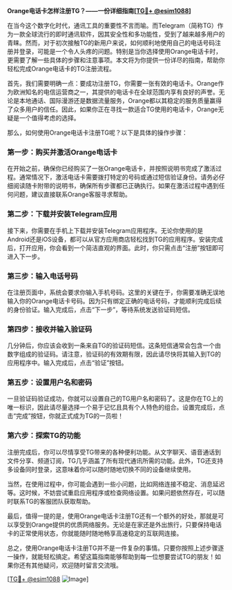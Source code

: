 **Orange电话卡怎样注册TG？——一份详细指南[[TG💪+ @esim1088](https://t.me/s/esim1088)]**

在当今这个数字化时代，通讯工具的重要性不言而喻。而Telegram（简称TG）作为一款全球流行的即时通讯软件，因其安全性和多功能性，受到了越来越多用户的青睐。然而，对于初次接触TG的新用户来说，如何顺利地使用自己的电话号码注册并登录，可能是一个令人头疼的问题。特别是当你选择使用Orange电话卡时，更需要了解一些具体的步骤和注意事项。本文将为你提供一份详尽的指南，帮助你轻松完成Orange电话卡的TG注册流程。

首先，我们需要明确一点：要成功注册TG，你需要一张有效的电话卡。Orange作为欧洲知名的电信运营商之一，其提供的电话卡在全球范围内享有良好的声誉。无论是本地通话、国际漫游还是数据流量服务，Orange都以其稳定的服务质量赢得了众多用户的信任。因此，如果你正在寻找一款适合TG使用的电话卡，Orange无疑是一个值得考虑的选择。

那么，如何使用Orange电话卡注册TG呢？以下是具体的操作步骤：

### 第一步：购买并激活Orange电话卡

在开始之前，确保你已经购买了一张Orange电话卡，并按照说明书完成了激活过程。通常情况下，激活电话卡需要拨打特定的号码或通过短信验证身份。请务必仔细阅读随卡附带的说明书，确保所有步骤都已正确执行。如果在激活过程中遇到任何问题，建议直接联系Orange客服寻求帮助。

### 第二步：下载并安装Telegram应用

接下来，你需要在手机上下载并安装Telegram应用程序。无论你使用的是Android还是iOS设备，都可以从官方应用商店轻松找到TG的应用程序。安装完成后，打开应用，你会看到一个简洁直观的界面。此时，你只需点击“注册”按钮即可进入下一步。

### 第三步：输入电话号码

在注册页面中，系统会要求你输入手机号码。这里的关键在于，你需要准确无误地输入你的Orange电话卡号码。因为只有绑定正确的电话号码，才能顺利完成后续的身份验证。输入完成后，点击“下一步”，等待系统发送验证码短信。

### 第四步：接收并输入验证码

几分钟后，你应该会收到一条来自TG的验证码短信。这条短信通常会包含一个由数字组成的验证码。请注意，验证码的有效期有限，因此请尽快将其输入到TG的应用程序中。输入完成后，点击“验证”按钮。

### 第五步：设置用户名和密码

一旦验证码验证成功，你就可以设置自己的TG用户名和密码了。这是你在TG上的唯一标识，因此请尽量选择一个易于记忆且具有个人特色的组合。设置完成后，点击“完成”按钮，你就正式成为TG的一员啦！

### 第六步：探索TG的功能

注册完成后，你可以尽情享受TG带来的各种便利功能。从文字聊天、语音通话到文件分享、频道订阅，TG几乎涵盖了所有现代通讯所需的功能。此外，TG还支持多设备同时登录，这意味着你可以随时随地切换不同的设备继续使用。

当然，在使用过程中，你可能会遇到一些小问题，比如网络连接不稳定、消息延迟等。这时候，不妨尝试重启应用程序或检查网络设置。如果问题依然存在，可以随时联系TG的客服团队获取帮助。

最后，值得一提的是，使用Orange电话卡注册TG还有一个额外的好处，那就是可以享受到Orange提供的优质网络服务。无论是在家还是外出旅行，只要保持电话卡的正常使用状态，你就能随时随地畅享高速稳定的互联网连接。

总之，使用Orange电话卡注册TG并不是一件复杂的事情。只要你按照上述步骤逐一操作，就能轻松搞定。希望这篇指南能够帮助到每一位想要尝试TG的朋友！如果你还有其他疑问，欢迎随时留言交流哦。

[[TG💪+ @esim1088](https://t.me/s/esim1088) ![Image](https://i.postimg.cc/4NQfJmqS/Snipaste-2025-05-13-00-14-12.png)]